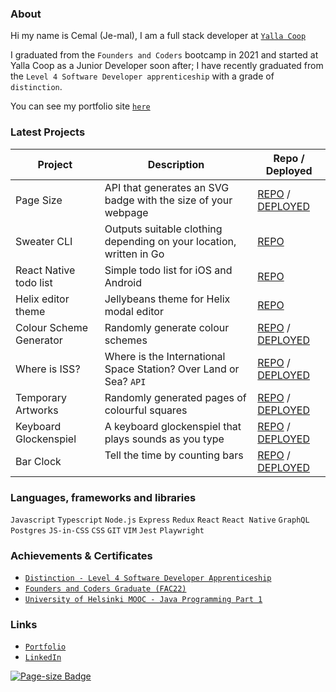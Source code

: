 ### About
Hi my name is Cemal (Je-mal), I am a full stack developer at [`Yalla Coop`](https://github.com/yalla-coop/)

I graduated from the `Founders and Coders` bootcamp in 2021 and started at Yalla Coop as a Junior Developer soon after; I have recently graduated from the `Level 4 Software Developer apprenticeship` with a grade of `distinction`.

You can see my portfolio site [`here`](https://cem.al)

### Latest Projects

| Project                  | Description                                                  | Repo / Deployed                                                                                             |
|--------------------------|--------------------------------------------------------------|-------------------------------------------------------------------------------------------------------------|
| Page Size | API that generates an SVG badge with the size of your webpage | [REPO](https://github.com/cemalokten/page-size) / [DEPLOYED](https://page-size.com/)|
| Sweater CLI | Outputs suitable clothing depending on your location, written in Go | [REPO](https://github.com/cemalokten/sweater-cli)
| React Native todo list  | Simple todo list for iOS and Android | [REPO](https://github.com/cemalokten/react-native-todo-list)
| Helix editor theme  | Jellybeans theme for Helix modal editor | [REPO](https://github.com/helix-editor/helix/pull/5719)
| Colour Scheme Generator | Randomly generate colour schemes | [REPO](https://github.com/cemalokten/mobile-colour-scheme-generator) / [DEPLOYED](https://cemalokten.github.io/mobile-colour-scheme-generator/)
| Where is ISS?       | Where is the International Space Station? Over Land or Sea? `API`       | [REPO](https://github.com/cemalokten/where-is-iss) / [DEPLOYED](https://cemalokten.github.io/where-is-iss/) |
| Temporary Artworks | Randomly generated pages of colourful squares                | [REPO](https://github.com/cemalokten/temporary-artworks) / [DEPLOYED](https://cemalokten.github.io/temporary-artworks/) |
| Keyboard Glockenspiel | A keyboard glockenspiel that plays sounds as you type        | [REPO](https://github.com/cemalokten/keyboard-glockenspiel) / [DEPLOYED](https://cemalokten.github.io/keyboard-glockenspiel/) |
| Bar Clock              | Tell the time by counting bars &nbsp;&nbsp;&nbsp;&nbsp;&nbsp;&nbsp;&nbsp;&nbsp;&nbsp;&nbsp;&nbsp;&nbsp;&nbsp;&nbsp;&nbsp;&nbsp;&nbsp;&nbsp;&nbsp;&nbsp;&nbsp;&nbsp;&nbsp;&nbsp;&nbsp;&nbsp;                              | [REPO](https://github.com/cemalokten/bar-clock) / [DEPLOYED](https://cemalokten.github.io/bar-clock/) |

### Languages, frameworks and libraries
`Javascript` `Typescript` `Node.js` `Express` `Redux` `React` `React Native` 
`GraphQL` `Postgres` `JS-in-CSS` `CSS` `GIT` `VIM` `Jest` `Playwright`

### Achievements & Certificates
* [`Distinction - Level 4 Software Developer Apprenticeship`](https://www.bcs.org/develop-your-people/develop-your-team-or-organisation/digital-it-apprenticeships-for-your-team/offer-our-apprenticeships-standards/software-developer/)
* [`Founders and Coders Graduate (FAC22)`](https://www.foundersandcoders.com/)
* [`University of Helsinki MOOC - Java Programming Part 1`](https://certificates.mooc.fi/validate/xgg8x6qj2e)

### Links

* [`Portfolio`](https://cem.al/)
* [`LinkedIn`](https://www.linkedin.com/in/cemal-okten/)

[![Page-size Badge](https://pagesize.fly.dev/api/badge/1011/purple)](http://www.page-size.com)
